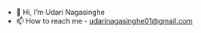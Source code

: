 - 👋 Hi, I’m Udari Nagasinghe
- 📫 How to reach me - udarinagasinghe01@gmail.com

<!---
frstuln/frstuln is a ✨ special ✨ repository because its `README.md` (this file) appears on your GitHub profile.
You can click the Preview link to take a look at your changes.
--->

